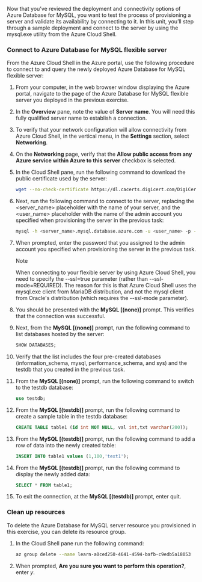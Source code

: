 Now that you’ve reviewed the deployment and connectivity options of Azure Database for MySQL, you want to test the process of provisioning a server and validate its availability by connecting to it. In this unit, you’ll step through a sample deployment and connect to the server by using the mysql.exe utility from the Azure Cloud Shell.

### Connect to Azure Database for MySQL flexible server

From the Azure Cloud Shell in the Azure portal, use the following procedure to connect to and query the newly deployed Azure Database for MySQL flexible server:

1. From your computer, in the web browser window displaying the Azure portal, navigate to the page of the Azure Database for MySQL flexible server you deployed in the previous exercise.

2. In the **Overview** pane, note the value of **Server name**. You will need this fully qualified server name to establish a connection.

3. To verify that your network configuration will allow connectivity from Azure Cloud Shell, in the vertical menu, in the **Settings** section, select **Networking**.

4. On the **Networking** page, verify that the **Allow public access from any Azure service within Azure to this server** checkbox is selected.

5. In the Cloud Shell pane, run the following command to download the public certificate used by the server:

   ```bash
   wget --no-check-certificate https://dl.cacerts.digicert.com/DigiCertGlobalRootCA.crt.pem
   ```

6. Next, run the following command to connect to the server, replacing the <server_name> placeholder with the name of your server, and the <user_name> placeholder with the name of the admin account you specified when provisioning the server in the previous task:

   ```bash
   mysql -h <server_name>.mysql.database.azure.com -u <user_name> -p --ssl=true --ssl-ca=DigiCertGlobalRootCA.crt.pem
   ```

7. When prompted, enter the password that you assigned to the admin account you specified when provisioning the server in the previous task.

   > [!NOTE]
   > When connecting to your flexible server by using Azure Cloud Shell, you need to specify the --ssl=true parameter (rather than --ssl-mode=REQUIRED). The reason for this is that Azure Cloud Shell uses the mysql.exe client from MariaDB distribution, and not the mysql client from Oracle's distribution (which requires the --ssl-mode parameter).

8. You should be presented with the **MySQL [(none)]** prompt. This verifies that the connection was successful.

9. Next, from the **MySQL [(none)]** prompt, run the following command to list databases hosted by the server:

      ```sql
      SHOW DATABASES;
      ```

10. Verify that the list includes the four pre-created databases (information_schema, mysql, performance_schema, and sys) and the testdb that you created in the previous task.

11. From the **MySQL [(none)]** prompt, run the following command to switch to the testdb database:

      ```sql
      use testdb;
      ```

12. From the **MySQL [(testdb)]** prompt, run the following command to create a sample table in the testdb database:

      ```sql
      CREATE TABLE table1 (id int NOT NULL, val int,txt varchar(200));
      ```

13. From the **MySQL [(testdb)]** prompt, run the following command to add a row of data into the newly created table:

      ```sql
      INSERT INTO table1 values (1,100,'text1');
      ```

14. From the **MySQL [(testdb)]** prompt, run the following command to display the newly added data:

      ```sql
      SELECT * FROM table1;
      ```

15. To exit the connection, at the **MySQL [(testdb)]** prompt, enter quit.

### Clean up resources

To delete the Azure Database for MySQL server resource you provisioned in this exercise, you can delete its resource group.

1. In the Cloud Shell pane run the following command:

    ```bash
    az group delete --name learn-a0ced250-4641-4594-bafb-c9edb5a18053
    ```

2. When prompted, **Are you sure you want to perform this operation?**, enter *y*.
